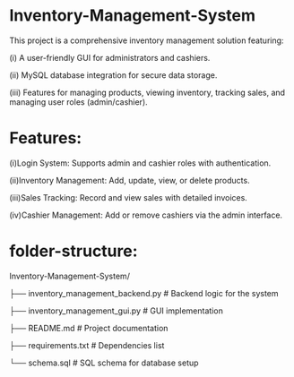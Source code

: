 # Inventory-Management-System
This project is a comprehensive inventory management solution featuring:

(i)  A user-friendly GUI for administrators and cashiers.

(ii)  MySQL database integration for secure data storage.

(iii)  Features for managing products, viewing inventory, tracking sales, and managing user roles (admin/cashier).



# Features:

(i)Login System: Supports admin and cashier roles with authentication.

(ii)Inventory Management: Add, update, view, or delete products.

(iii)Sales Tracking: Record and view sales with detailed invoices.

(iv)Cashier Management: Add or remove cashiers via the admin interface.

# folder-structure:

Inventory-Management-System/

├── inventory_management_backend.py   # Backend logic for the system

├── inventory_management_gui.py       # GUI implementation

├── README.md                         # Project documentation

├── requirements.txt                  # Dependencies list

└── schema.sql                        # SQL schema for database setup

